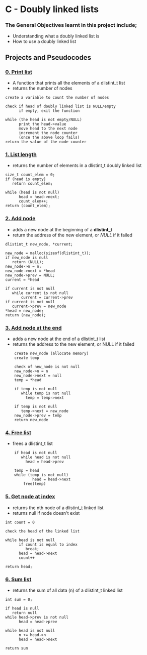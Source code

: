 # C - Doubly linked lists

### The General Objectives learnt in this project include;
- Understanding what a doubly linked list is
- How to use a doubly linked list

## Projects and Pseudocodes

### [0. Print list](./0-print_dlistint.c)
- A function that prints all the elements of a dlistint_t list
- returns the number of nodes

```
create a variable to count the number of nodes

check if head of doubly linked list is NULL/empty
      if empty, exit the function

while (the head is not empty/NULL)
      print the head->value
      move head to the next node
      increment the node counter
      (once the above loop fails)
return the value of the node counter
```

### [1. List length](./1-dlistint_len.c)
- returns the number of elements in a dlistint_t doubly linked list

```
size_t count_elem = 0;
if (head is empty)
   return count_elem;

while (head is not null)
      head = head->next;
      count_elem++;
return (count_elem);
```

### [2. Add node](./2-add_dnodeint.c)
- adds a new node at the beginning of a **dlistint_t**
- return the address of the new element, or *NULL* if it failed

```
dlistint_t new_node, *current;

new_node = malloc(sizeof(dlistint_t));
if new_node is null
   return (NULL);
new_node->n = n;
new_node->next = *head
new_node->prev = NULL;
current = *head

if current is not null
   while current is not null
   	   current = current->prev    
if current is not null
   current->prev = new_node
*head = new_node;
return (new_node);
```

### [3. Add node at the end](./3-add_dnodeint_end.c)
- adds a new node at the end of a dlistint_t list
- returns the address to the new element, or NULL if it failed

```
	create new_node (allocate memory)
	create temp

	check of new_node is not null
	new_node->n = n
	new_node->next = null
	temp = *head

	if temp is not null
	   while temp is not null
	   	 temp = temp->next

	if temp is not null
	   temp->next = new_node
	new_node->prev = temp
	return new_node
```

### [4. Free list](./4-freedlistint.c)
- frees a dlistint_t list
```
	if head is not null
	   while head is not null
	   	 head = head->prev

	temp = head
	while (temp is not null)
	      	head = head->next
		free(temp)
```

### [5. Get node at index](./5-get_dnodeint.c)
- returns the nth node of a dlistint_t linked list
- returns null if node doesn't exist

```
int count = 0

check the head of the linked list

while head is not null
      if count is equal to index
      	 break;
      head = head->next
      count++

return head;
```

### [6. Sum list](./6-sum_dlistint.c)
- returns the sum of all data (n) of a dlistint_t linked list

```
int sum = 0;

if head is null
   return null
while head->prev is not null
      head = head->prev

while head is not null
      n += head->n
      head = head->next

return sum
```